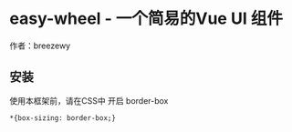 # easy-wheel - 一个简易的Vue UI 组件

作者：breezewy

## 安装

使用本框架前，请在CSS中 开启 border-box
```
*{box-sizing: border-box;}
```
